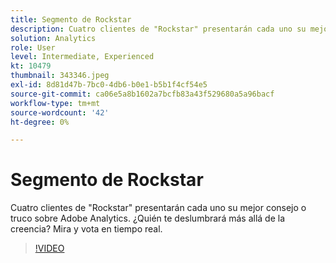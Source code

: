 ```yaml
---
title: Segmento de Rockstar
description: Cuatro clientes de "Rockstar" presentarán cada uno su mejor consejo o truco sobre Adobe Analytics.
solution: Analytics
role: User
level: Intermediate, Experienced
kt: 10479
thumbnail: 343346.jpeg
exl-id: 8d81d47b-7bc0-4db6-b0e1-b5b1f4cf54e5
source-git-commit: ca06e5a8b1602a7bcfb83a43f529680a5a96bacf
workflow-type: tm+mt
source-wordcount: '42'
ht-degree: 0%

---
```


# Segmento de Rockstar

Cuatro clientes de &quot;Rockstar&quot; presentarán cada uno su mejor consejo o truco sobre Adobe Analytics. ¿Quién te deslumbrará más allá de la creencia? Mira y vota en tiempo real.

>[!VIDEO](https://video.tv.adobe.com/v/343346/?quality=12&learn=on)
